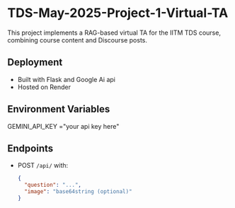 # TDS-May-2025-Project-1-Virtual-TA 

This project implements a RAG-based virtual TA for the IITM TDS course, combining course content and Discourse posts.

## Deployment

- Built with Flask and Google Ai api
- Hosted on Render

## Environment Variables

GEMINI_API_KEY ="your api key here"

## Endpoints

- POST `/api/` with:
  ```json
  {
    "question": "...",
    "image": "base64string (optional)"
  }

